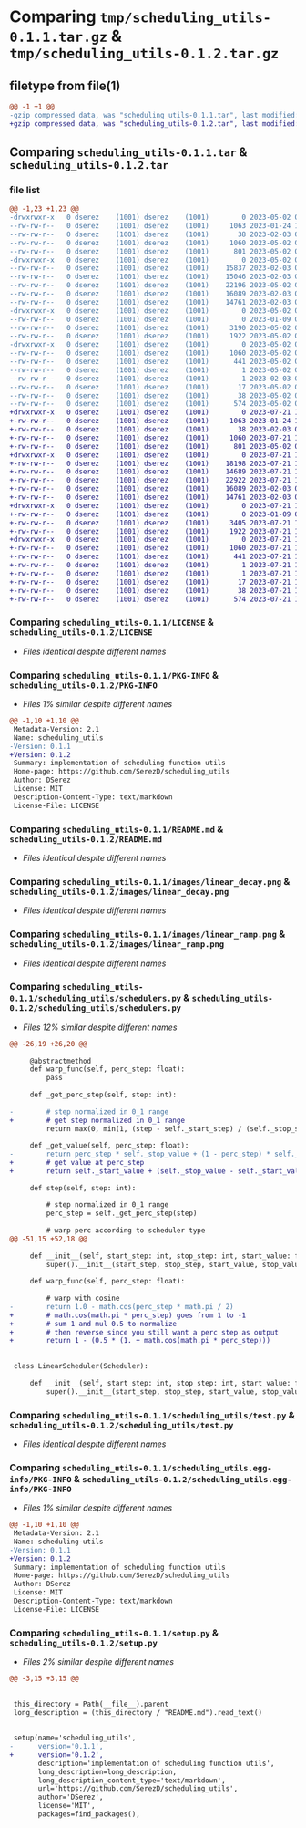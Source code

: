 # Comparing `tmp/scheduling_utils-0.1.1.tar.gz` & `tmp/scheduling_utils-0.1.2.tar.gz`

## filetype from file(1)

```diff
@@ -1 +1 @@
-gzip compressed data, was "scheduling_utils-0.1.1.tar", last modified: Tue May  2 07:08:48 2023, max compression
+gzip compressed data, was "scheduling_utils-0.1.2.tar", last modified: Fri Jul 21 17:47:04 2023, max compression
```

## Comparing `scheduling_utils-0.1.1.tar` & `scheduling_utils-0.1.2.tar`

### file list

```diff
@@ -1,23 +1,23 @@
-drwxrwxr-x   0 dserez    (1001) dserez    (1001)        0 2023-05-02 07:08:48.048241 scheduling_utils-0.1.1/
--rw-rw-r--   0 dserez    (1001) dserez    (1001)     1063 2023-01-24 12:20:04.000000 scheduling_utils-0.1.1/LICENSE
--rw-rw-r--   0 dserez    (1001) dserez    (1001)       38 2023-02-03 09:13:57.000000 scheduling_utils-0.1.1/MANIFEST.in
--rw-rw-r--   0 dserez    (1001) dserez    (1001)     1060 2023-05-02 07:08:48.048241 scheduling_utils-0.1.1/PKG-INFO
--rw-rw-r--   0 dserez    (1001) dserez    (1001)      801 2023-05-02 07:05:00.000000 scheduling_utils-0.1.1/README.md
-drwxrwxr-x   0 dserez    (1001) dserez    (1001)        0 2023-05-02 07:08:48.048241 scheduling_utils-0.1.1/images/
--rw-rw-r--   0 dserez    (1001) dserez    (1001)    15837 2023-02-03 08:45:24.000000 scheduling_utils-0.1.1/images/cosine_decay.png
--rw-rw-r--   0 dserez    (1001) dserez    (1001)    15046 2023-02-03 08:47:14.000000 scheduling_utils-0.1.1/images/cosine_ramp.png
--rw-rw-r--   0 dserez    (1001) dserez    (1001)    22196 2023-05-02 06:58:05.000000 scheduling_utils-0.1.1/images/linear_cosine.png
--rw-rw-r--   0 dserez    (1001) dserez    (1001)    16089 2023-02-03 08:45:56.000000 scheduling_utils-0.1.1/images/linear_decay.png
--rw-rw-r--   0 dserez    (1001) dserez    (1001)    14761 2023-02-03 08:47:45.000000 scheduling_utils-0.1.1/images/linear_ramp.png
-drwxrwxr-x   0 dserez    (1001) dserez    (1001)        0 2023-05-02 07:08:48.048241 scheduling_utils-0.1.1/scheduling_utils/
--rw-rw-r--   0 dserez    (1001) dserez    (1001)        0 2023-01-09 07:27:26.000000 scheduling_utils-0.1.1/scheduling_utils/__init__.py
--rw-rw-r--   0 dserez    (1001) dserez    (1001)     3190 2023-05-02 06:56:13.000000 scheduling_utils-0.1.1/scheduling_utils/schedulers.py
--rw-rw-r--   0 dserez    (1001) dserez    (1001)     1922 2023-05-02 07:05:10.000000 scheduling_utils-0.1.1/scheduling_utils/test.py
-drwxrwxr-x   0 dserez    (1001) dserez    (1001)        0 2023-05-02 07:08:48.048241 scheduling_utils-0.1.1/scheduling_utils.egg-info/
--rw-rw-r--   0 dserez    (1001) dserez    (1001)     1060 2023-05-02 07:08:48.000000 scheduling_utils-0.1.1/scheduling_utils.egg-info/PKG-INFO
--rw-rw-r--   0 dserez    (1001) dserez    (1001)      441 2023-05-02 07:08:48.000000 scheduling_utils-0.1.1/scheduling_utils.egg-info/SOURCES.txt
--rw-rw-r--   0 dserez    (1001) dserez    (1001)        1 2023-05-02 07:08:48.000000 scheduling_utils-0.1.1/scheduling_utils.egg-info/dependency_links.txt
--rw-rw-r--   0 dserez    (1001) dserez    (1001)        1 2023-02-03 09:24:34.000000 scheduling_utils-0.1.1/scheduling_utils.egg-info/not-zip-safe
--rw-rw-r--   0 dserez    (1001) dserez    (1001)       17 2023-05-02 07:08:48.000000 scheduling_utils-0.1.1/scheduling_utils.egg-info/top_level.txt
--rw-rw-r--   0 dserez    (1001) dserez    (1001)       38 2023-05-02 07:08:48.048241 scheduling_utils-0.1.1/setup.cfg
--rw-rw-r--   0 dserez    (1001) dserez    (1001)      574 2023-05-02 07:08:46.000000 scheduling_utils-0.1.1/setup.py
+drwxrwxr-x   0 dserez    (1001) dserez    (1001)        0 2023-07-21 17:47:04.006075 scheduling_utils-0.1.2/
+-rw-rw-r--   0 dserez    (1001) dserez    (1001)     1063 2023-01-24 12:20:04.000000 scheduling_utils-0.1.2/LICENSE
+-rw-rw-r--   0 dserez    (1001) dserez    (1001)       38 2023-02-03 09:13:57.000000 scheduling_utils-0.1.2/MANIFEST.in
+-rw-rw-r--   0 dserez    (1001) dserez    (1001)     1060 2023-07-21 17:47:04.006075 scheduling_utils-0.1.2/PKG-INFO
+-rw-rw-r--   0 dserez    (1001) dserez    (1001)      801 2023-05-02 07:05:00.000000 scheduling_utils-0.1.2/README.md
+drwxrwxr-x   0 dserez    (1001) dserez    (1001)        0 2023-07-21 17:47:04.002075 scheduling_utils-0.1.2/images/
+-rw-rw-r--   0 dserez    (1001) dserez    (1001)    18198 2023-07-21 14:49:59.000000 scheduling_utils-0.1.2/images/cosine_decay.png
+-rw-rw-r--   0 dserez    (1001) dserez    (1001)    14689 2023-07-21 14:50:21.000000 scheduling_utils-0.1.2/images/cosine_ramp.png
+-rw-rw-r--   0 dserez    (1001) dserez    (1001)    22922 2023-07-21 17:43:23.000000 scheduling_utils-0.1.2/images/linear_cosine.png
+-rw-rw-r--   0 dserez    (1001) dserez    (1001)    16089 2023-02-03 08:45:56.000000 scheduling_utils-0.1.2/images/linear_decay.png
+-rw-rw-r--   0 dserez    (1001) dserez    (1001)    14761 2023-02-03 08:47:45.000000 scheduling_utils-0.1.2/images/linear_ramp.png
+drwxrwxr-x   0 dserez    (1001) dserez    (1001)        0 2023-07-21 17:47:04.002075 scheduling_utils-0.1.2/scheduling_utils/
+-rw-rw-r--   0 dserez    (1001) dserez    (1001)        0 2023-01-09 07:27:26.000000 scheduling_utils-0.1.2/scheduling_utils/__init__.py
+-rw-rw-r--   0 dserez    (1001) dserez    (1001)     3405 2023-07-21 17:41:52.000000 scheduling_utils-0.1.2/scheduling_utils/schedulers.py
+-rw-rw-r--   0 dserez    (1001) dserez    (1001)     1922 2023-07-21 17:42:18.000000 scheduling_utils-0.1.2/scheduling_utils/test.py
+drwxrwxr-x   0 dserez    (1001) dserez    (1001)        0 2023-07-21 17:47:04.006075 scheduling_utils-0.1.2/scheduling_utils.egg-info/
+-rw-rw-r--   0 dserez    (1001) dserez    (1001)     1060 2023-07-21 17:47:03.000000 scheduling_utils-0.1.2/scheduling_utils.egg-info/PKG-INFO
+-rw-rw-r--   0 dserez    (1001) dserez    (1001)      441 2023-07-21 17:47:03.000000 scheduling_utils-0.1.2/scheduling_utils.egg-info/SOURCES.txt
+-rw-rw-r--   0 dserez    (1001) dserez    (1001)        1 2023-07-21 17:47:03.000000 scheduling_utils-0.1.2/scheduling_utils.egg-info/dependency_links.txt
+-rw-rw-r--   0 dserez    (1001) dserez    (1001)        1 2023-07-21 17:47:03.000000 scheduling_utils-0.1.2/scheduling_utils.egg-info/not-zip-safe
+-rw-rw-r--   0 dserez    (1001) dserez    (1001)       17 2023-07-21 17:47:03.000000 scheduling_utils-0.1.2/scheduling_utils.egg-info/top_level.txt
+-rw-rw-r--   0 dserez    (1001) dserez    (1001)       38 2023-07-21 17:47:04.006075 scheduling_utils-0.1.2/setup.cfg
+-rw-rw-r--   0 dserez    (1001) dserez    (1001)      574 2023-07-21 17:44:56.000000 scheduling_utils-0.1.2/setup.py
```

### Comparing `scheduling_utils-0.1.1/LICENSE` & `scheduling_utils-0.1.2/LICENSE`

 * *Files identical despite different names*

### Comparing `scheduling_utils-0.1.1/PKG-INFO` & `scheduling_utils-0.1.2/PKG-INFO`

 * *Files 1% similar despite different names*

```diff
@@ -1,10 +1,10 @@
 Metadata-Version: 2.1
 Name: scheduling_utils
-Version: 0.1.1
+Version: 0.1.2
 Summary: implementation of scheduling function utils
 Home-page: https://github.com/SerezD/scheduling_utils
 Author: DSerez
 License: MIT
 Description-Content-Type: text/markdown
 License-File: LICENSE
```

### Comparing `scheduling_utils-0.1.1/README.md` & `scheduling_utils-0.1.2/README.md`

 * *Files identical despite different names*

### Comparing `scheduling_utils-0.1.1/images/linear_decay.png` & `scheduling_utils-0.1.2/images/linear_decay.png`

 * *Files identical despite different names*

### Comparing `scheduling_utils-0.1.1/images/linear_ramp.png` & `scheduling_utils-0.1.2/images/linear_ramp.png`

 * *Files identical despite different names*

### Comparing `scheduling_utils-0.1.1/scheduling_utils/schedulers.py` & `scheduling_utils-0.1.2/scheduling_utils/schedulers.py`

 * *Files 12% similar despite different names*

```diff
@@ -26,19 +26,20 @@
 
     @abstractmethod
     def warp_func(self, perc_step: float):
         pass
 
     def _get_perc_step(self, step: int):
 
-        # step normalized in 0_1 range
+        # get step normalized in 0_1 range
         return max(0, min(1, (step - self._start_step) / (self._stop_step - self._start_step)))
 
     def _get_value(self, perc_step: float):
-        return perc_step * self._stop_value + (1 - perc_step) * self._start_value
+        # get value at perc_step
+        return self._start_value + (self._stop_value - self._start_value) * perc_step
 
     def step(self, step: int):
 
         # step normalized in 0_1 range
         perc_step = self._get_perc_step(step)
 
         # warp perc according to scheduler type
@@ -51,15 +52,18 @@
 
     def __init__(self, start_step: int, stop_step: int, start_value: float, stop_value: float):
         super().__init__(start_step, stop_step, start_value, stop_value)
 
     def warp_func(self, perc_step: float):
 
         # warp with cosine
-        return 1.0 - math.cos(perc_step * math.pi / 2)
+        # math.cos(math.pi * perc_step) goes from 1 to -1
+        # sum 1 and mul 0.5 to normalize
+        # then reverse since you still want a perc step as output
+        return 1 - (0.5 * (1. + math.cos(math.pi * perc_step)))
 
 
 class LinearScheduler(Scheduler):
 
     def __init__(self, start_step: int, stop_step: int, start_value: float, stop_value: float):
         super().__init__(start_step, stop_step, start_value, stop_value)
```

### Comparing `scheduling_utils-0.1.1/scheduling_utils/test.py` & `scheduling_utils-0.1.2/scheduling_utils/test.py`

 * *Files identical despite different names*

### Comparing `scheduling_utils-0.1.1/scheduling_utils.egg-info/PKG-INFO` & `scheduling_utils-0.1.2/scheduling_utils.egg-info/PKG-INFO`

 * *Files 1% similar despite different names*

```diff
@@ -1,10 +1,10 @@
 Metadata-Version: 2.1
 Name: scheduling-utils
-Version: 0.1.1
+Version: 0.1.2
 Summary: implementation of scheduling function utils
 Home-page: https://github.com/SerezD/scheduling_utils
 Author: DSerez
 License: MIT
 Description-Content-Type: text/markdown
 License-File: LICENSE
```

### Comparing `scheduling_utils-0.1.1/setup.py` & `scheduling_utils-0.1.2/setup.py`

 * *Files 2% similar despite different names*

```diff
@@ -3,15 +3,15 @@
 
 
 this_directory = Path(__file__).parent
 long_description = (this_directory / "README.md").read_text()
 
 
 setup(name='scheduling_utils',
-      version='0.1.1',
+      version='0.1.2',
       description='implementation of scheduling function utils',
       long_description=long_description,
       long_description_content_type='text/markdown',
       url='https://github.com/SerezD/scheduling_utils',
       author='DSerez',
       license='MIT',
       packages=find_packages(),
```

